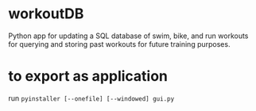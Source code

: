 # workoutDB
Python app for updating a SQL database of swim, bike, and run workouts for querying and storing past workouts for future training purposes.

# to export as application
run `pyinstaller [--onefile] [--windowed] gui.py`
